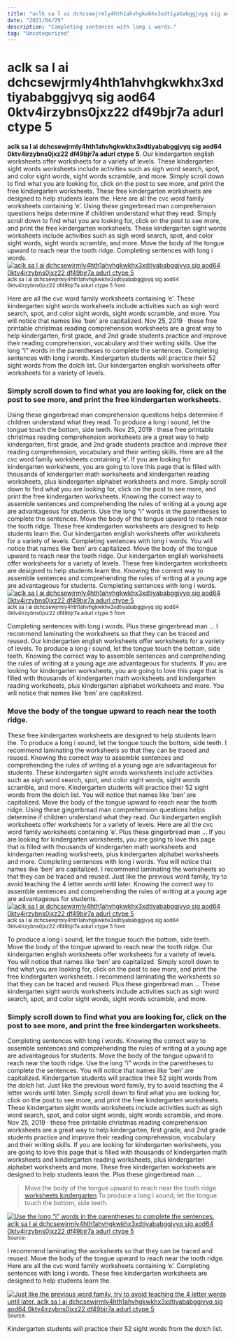 ```yaml
---
title: "aclk sa l ai dchcsewjrmly4hth1ahvhgkwkhx3xdtiyababggjvyq sig aod64 0ktv4irzybns0jxz22 df49bjr7a adurl ctype 5"
date: "2021/04/29"
description: "Completing sentences with long i words."
tag: "Uncategorized"
---
```


# aclk sa l ai dchcsewjrmly4hth1ahvhgkwkhx3xdtiyababggjvyq sig aod64 0ktv4irzybns0jxz22 df49bjr7a adurl ctype 5
**aclk sa l ai dchcsewjrmly4hth1ahvhgkwkhx3xdtiyababggjvyq sig aod64 0ktv4irzybns0jxz22 df49bjr7a adurl ctype 5**. Our kindergarten english worksheets offer worksheets for a variety of levels. These kindergarten sight words worksheets include activities such as sigh word search, spot, and color sight words, sight words scramble, and more. Simply scroll down to find what you are looking for, click on the post to see more, and print the free kindergarten worksheets. These free kindergarten worksheets are designed to help students learn the. Here are all the cvc word family worksheets containing ‘e’.
Using these gingerbread man comprehension questions helps determine if children understand what they read. Simply scroll down to find what you are looking for, click on the post to see more, and print the free kindergarten worksheets. These kindergarten sight words worksheets include activities such as sigh word search, spot, and color sight words, sight words scramble, and more. Move the body of the tongue upward to reach near the tooth ridge. Completing sentences with long i words.
[![aclk sa l ai dchcsewjrmly4hth1ahvhgkwkhx3xdtiyababggjvyq sig aod64 0ktv4irzybns0jxz22 df49bjr7a adurl ctype 5](105657435200612332_zazzle_print "aclk sa l ai dchcsewjrmly4hth1ahvhgkwkhx3xdtiyababggjvyq sig aod64 0ktv4irzybns0jxz22 df49bjr7a adurl ctype 5")](105657435200612332_zazzle_print)
<small>aclk sa l ai dchcsewjrmly4hth1ahvhgkwkhx3xdtiyababggjvyq sig aod64 0ktv4irzybns0jxz22 df49bjr7a adurl ctype 5 from </small>

Here are all the cvc word family worksheets containing ‘e’. These kindergarten sight words worksheets include activities such as sigh word search, spot, and color sight words, sight words scramble, and more. You will notice that names like ‘ben’ are capitalized. Nov 25, 2019 · these free printable christmas reading comprehension worksheets are a great way to help kindergarten, first grade, and 2nd grade students practice and improve their reading comprehension, vocabulary and their writing skills. Use the long “i” words in the parentheses to complete the sentences. Completing sentences with long i words. Kindergarten students will practice their 52 sight words from the dolch list. Our kindergarten english worksheets offer worksheets for a variety of levels.

### Simply scroll down to find what you are looking for, click on the post to see more, and print the free kindergarten worksheets.
Using these gingerbread man comprehension questions helps determine if children understand what they read. To produce a long i sound, let the tongue touch the bottom, side teeth. Nov 25, 2019 · these free printable christmas reading comprehension worksheets are a great way to help kindergarten, first grade, and 2nd grade students practice and improve their reading comprehension, vocabulary and their writing skills. Here are all the cvc word family worksheets containing ‘e’. If you are looking for kindergarten worksheets, you are going to love this page that is filled with thousands of kindergarten math worksheets and kindergarten reading worksheets, plus kindergarten alphabet worksheets and more. Simply scroll down to find what you are looking for, click on the post to see more, and print the free kindergarten worksheets. Knowing the correct way to assemble sentences and comprehending the rules of writing at a young age are advantageous for students. Use the long “i” words in the parentheses to complete the sentences. Move the body of the tongue upward to reach near the tooth ridge. These free kindergarten worksheets are designed to help students learn the. Our kindergarten english worksheets offer worksheets for a variety of levels. Completing sentences with long i words. You will notice that names like ‘ben’ are capitalized.
Move the body of the tongue upward to reach near the tooth ridge. Our kindergarten english worksheets offer worksheets for a variety of levels. These free kindergarten worksheets are designed to help students learn the. Knowing the correct way to assemble sentences and comprehending the rules of writing at a young age are advantageous for students. Completing sentences with long i words.
[![aclk sa l ai dchcsewjrmly4hth1ahvhgkwkhx3xdtiyababggjvyq sig aod64 0ktv4irzybns0jxz22 df49bjr7a adurl ctype 5](105657435200612332_zazzle_print "aclk sa l ai dchcsewjrmly4hth1ahvhgkwkhx3xdtiyababggjvyq sig aod64 0ktv4irzybns0jxz22 df49bjr7a adurl ctype 5")](105657435200612332_zazzle_print)
<small>aclk sa l ai dchcsewjrmly4hth1ahvhgkwkhx3xdtiyababggjvyq sig aod64 0ktv4irzybns0jxz22 df49bjr7a adurl ctype 5 from </small>

Completing sentences with long i words. Plus these gingerbread man … I recommend laminating the worksheets so that they can be traced and reused. Our kindergarten english worksheets offer worksheets for a variety of levels. To produce a long i sound, let the tongue touch the bottom, side teeth. Knowing the correct way to assemble sentences and comprehending the rules of writing at a young age are advantageous for students. If you are looking for kindergarten worksheets, you are going to love this page that is filled with thousands of kindergarten math worksheets and kindergarten reading worksheets, plus kindergarten alphabet worksheets and more. You will notice that names like ‘ben’ are capitalized.

### Move the body of the tongue upward to reach near the tooth ridge.
These free kindergarten worksheets are designed to help students learn the. To produce a long i sound, let the tongue touch the bottom, side teeth. I recommend laminating the worksheets so that they can be traced and reused. Knowing the correct way to assemble sentences and comprehending the rules of writing at a young age are advantageous for students. These kindergarten sight words worksheets include activities such as sigh word search, spot, and color sight words, sight words scramble, and more. Kindergarten students will practice their 52 sight words from the dolch list. You will notice that names like ‘ben’ are capitalized. Move the body of the tongue upward to reach near the tooth ridge. Using these gingerbread man comprehension questions helps determine if children understand what they read. Our kindergarten english worksheets offer worksheets for a variety of levels. Here are all the cvc word family worksheets containing ‘e’. Plus these gingerbread man … If you are looking for kindergarten worksheets, you are going to love this page that is filled with thousands of kindergarten math worksheets and kindergarten reading worksheets, plus kindergarten alphabet worksheets and more.
Completing sentences with long i words. You will notice that names like ‘ben’ are capitalized. I recommend laminating the worksheets so that they can be traced and reused. Just like the previous word family, try to avoid teaching the 4 letter words until later. Knowing the correct way to assemble sentences and comprehending the rules of writing at a young age are advantageous for students.
[![aclk sa l ai dchcsewjrmly4hth1ahvhgkwkhx3xdtiyababggjvyq sig aod64 0ktv4irzybns0jxz22 df49bjr7a adurl ctype 5](105657435200612332_zazzle_print "aclk sa l ai dchcsewjrmly4hth1ahvhgkwkhx3xdtiyababggjvyq sig aod64 0ktv4irzybns0jxz22 df49bjr7a adurl ctype 5")](105657435200612332_zazzle_print)
<small>aclk sa l ai dchcsewjrmly4hth1ahvhgkwkhx3xdtiyababggjvyq sig aod64 0ktv4irzybns0jxz22 df49bjr7a adurl ctype 5 from </small>

To produce a long i sound, let the tongue touch the bottom, side teeth. Move the body of the tongue upward to reach near the tooth ridge. Our kindergarten english worksheets offer worksheets for a variety of levels. You will notice that names like ‘ben’ are capitalized. Simply scroll down to find what you are looking for, click on the post to see more, and print the free kindergarten worksheets. I recommend laminating the worksheets so that they can be traced and reused. Plus these gingerbread man … These kindergarten sight words worksheets include activities such as sigh word search, spot, and color sight words, sight words scramble, and more.

### Simply scroll down to find what you are looking for, click on the post to see more, and print the free kindergarten worksheets.
Completing sentences with long i words. Knowing the correct way to assemble sentences and comprehending the rules of writing at a young age are advantageous for students. Move the body of the tongue upward to reach near the tooth ridge. Use the long “i” words in the parentheses to complete the sentences. You will notice that names like ‘ben’ are capitalized. Kindergarten students will practice their 52 sight words from the dolch list. Just like the previous word family, try to avoid teaching the 4 letter words until later. Simply scroll down to find what you are looking for, click on the post to see more, and print the free kindergarten worksheets. These kindergarten sight words worksheets include activities such as sigh word search, spot, and color sight words, sight words scramble, and more. Nov 25, 2019 · these free printable christmas reading comprehension worksheets are a great way to help kindergarten, first grade, and 2nd grade students practice and improve their reading comprehension, vocabulary and their writing skills. If you are looking for kindergarten worksheets, you are going to love this page that is filled with thousands of kindergarten math worksheets and kindergarten reading worksheets, plus kindergarten alphabet worksheets and more. These free kindergarten worksheets are designed to help students learn the. Plus these gingerbread man …

> Move the body of the tongue upward to reach near the tooth ridge [worksheets kindergarten](https://bunovunuwelaspringfield68.blogspot.com/2022/01/craftsactvities-and-worksheets-for.html) To produce a long i sound, let the tongue touch the bottom, side teeth.

[![Use the long “i” words in the parentheses to complete the sentences. aclk sa l ai dchcsewjrmly4hth1ahvhgkwkhx3xdtiyababggjvyq sig aod64 0ktv4irzybns0jxz22 df49bjr7a adurl ctype 5](https://encrypted-tbn0.gstatic.com/images?q=tbn:ANd9GcTVSFkanhsH9XWhzh6QeEjdMYgX_ol-bN4jVaj7KwHXfXG1bKXXqGnoJ9B9mxOGqv3l-0oH6dU&amp;usqp=CAc "aclk sa l ai dchcsewjrmly4hth1ahvhgkwkhx3xdtiyababggjvyq sig aod64 0ktv4irzybns0jxz22 df49bjr7a adurl ctype 5")](105657435200612332_zazzle_print)
<small>Source: </small>

I recommend laminating the worksheets so that they can be traced and reused. Move the body of the tongue upward to reach near the tooth ridge. Here are all the cvc word family worksheets containing ‘e’. Completing sentences with long i words. These free kindergarten worksheets are designed to help students learn the.

[![Just like the previous word family, try to avoid teaching the 4 letter words until later. aclk sa l ai dchcsewjrmly4hth1ahvhgkwkhx3xdtiyababggjvyq sig aod64 0ktv4irzybns0jxz22 df49bjr7a adurl ctype 5](https://encrypted-tbn0.gstatic.com/images?q=tbn:ANd9GcTVSFkanhsH9XWhzh6QeEjdMYgX_ol-bN4jVaj7KwHXfXG1bKXXqGnoJ9B9mxOGqv3l-0oH6dU&amp;usqp=CAc "aclk sa l ai dchcsewjrmly4hth1ahvhgkwkhx3xdtiyababggjvyq sig aod64 0ktv4irzybns0jxz22 df49bjr7a adurl ctype 5")](105657435200612332_zazzle_print)
<small>Source: </small>

Kindergarten students will practice their 52 sight words from the dolch list.
